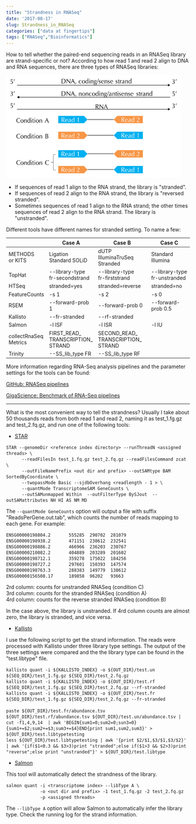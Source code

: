 ```yaml
---
title: "Strandness in RNASeq"
date: '2017-08-17'
slug: Strandness_in_RNASeq
categories: ["data at fingertips"]
tags: ["RNASeq","Bioinformatics"]
---
```


How to tell whether the paired-end sequencing reads in an RNASeq library are strand-specific or not? According to how read 1 and read 2 align to DNA and RNA sequences, there are three types of RNASeq libraries:

<img src="https://github.com/zhengh42/myfiles/blob/master/research/RNASeq_strandness.png?raw=true" width="480" height="280" />

- If sequences of read 1 align to the RNA strand, the library is "stranded".
- If sequences of read 2 align to the RNA strand, the library is "reversed stranded".
- Sometimes sequences of read 1 align to the RNA strand; the other times sequences of read 2 align to the RNA strand. The library is "unstranded".

Different tools have different names for stranded setting. To name a few:


|	            |Case A	| Case B	| Case C |
| ---         | ---         | ---         | ---         |
|METHODS<br> or KITS	|Ligation<br>Standard SOLiD         |	dUTP<br> IlluminaTruSeq Stranded |	Standard Illumina             |
|TopHat	      |--library-type<br>fr-secondstrand	  | --library-type<br>fr-firststrand	| --library-type<br>fr-unstranded  |
|HTSeq	      |stranded=yes                     |	stranded=reverse              |	stranded=no                   |
|FeatureCounts|-s 1                             |	-s 2                          |	-s 0                          |
|RSEM	        |--forward-prob 1                 |	--forward-prob 0              |	--forward-prob 0.5            |
|Kallisto     |	--fr-stranded	                  | --rf-stranded                 | 	                            |
|Salmon       |	-l ISF                          |	-l ISR                        |	-l IU                         |
|collectRnaSeq<br>Metrics |	FIRST\_READ\_<br>TRANSCRIPTION\_<br>STRAND |	SECOND\_READ\_<br>TRANSCRIPTION\_<br>STRAND	|              |
|Trinity	    |   --SS\_lib\_type FR            |	--SS\_lib\_type RF	          |                               |



More information regarding RNA-Seq analysis pipelines and the parameter settings for the tools can be found:

 <a href="https://github.com/zhengh42/RNASeq_pipeline" target="_blank">GitHub: RNASeq pipelines</a>

 <a href="https://academic.oup.com/gigascience/article/8/12/giz145/5663671?guestAccessKey=c350886b-32ec-416a-b941-a5cf68840cb8" target="_blank">GigaScience: Benchmark of RNA-Seq pipelines</a>

---

What is the most convenient way to tell the strandness? Usually I take about 50 thousands reads from both read 1 and read 2, naming it as test\_1.fg.gz and test\_2.fq.gz, and run one of the following tools:


- <a href="https://github.com/alexdobin/STAR" target="_blank">STAR</a>

```
STAR --genomeDir <reference index directory> --runThreadN <assigned threads> \
      --readFilesIn test_1.fq.gz test_2.fq.gz --readFilesCommand zcat \
      --outFileNamePrefix <out dir and prefix> --outSAMtype BAM  SortedByCoordinate \
      --twopassMode Basic --sjdbOverhang <readlength - 1 > \
      --quantMode TranscriptomeSAM GeneCounts \
      --outSAMunmapped Within  --outFilterType BySJout  --outSAMattributes NH HI AS NM MD
```

The `--quantMode GeneCounts` option will output a file with suffix "ReadsPerGene.out.tab", which counts the number of reads mapping to each gene. For example:

```
ENSG00000198804.2       555285  290702  281079
ENSG00000198938.2       471151  238612  232541
ENSG00000198886.2       466966  236203  230767
ENSG00000210082.2       404889  203289  201602
ENSG00000198712.1       359278  175022  184256
ENSG00000198727.2       297601  150393  147574
ENSG00000198763.3       288383  149779  138612
ENSG00000156508.17      189858  96202   93663
```

2rd column: counts for unstranded RNASeq (condition C)  
3rd column: counts for the stranded RNASeq (condition A)  
4rd column: counts for the reverse stranded RNASeq (condition B)  

In the case above, the library is unstranded. If 4rd column counts are almost zero, the library is stranded, and vice versa.

- <a href="https://github.com/pachterlab/kallisto" target="_blank">Kallisto</a>

I use the following script to get the strand information. The reads were processed with Kallisto under three library type settings. The output of the three settings were compared and the the library type can be found in the "test.libtype" file.

```
kallisto quant -i ${KALLISTO_INDEX} -o ${OUT_DIR}/test.un ${SEQ_DIR}/test_1.fg.gz ${SEQ_DIR}/test_2.fq.gz
kallisto quant -i ${KALLISTO_INDEX} -o ${OUT_DIR}/test.rf ${SEQ_DIR}/test_1.fg.gz ${SEQ_DIR}/test_2.fq.gz --rf-stranded
kallisto quant -i ${KALLISTO_INDEX} -o ${OUT_DIR}/test.fr ${SEQ_DIR}/test_1.fg.gz ${SEQ_DIR}/test_2.fq.gz --fr-stranded

paste ${OUT_DIR}/test.fr/abundance.tsv ${OUT_DIR}/test.rf/abundance.tsv ${OUT_DIR}/test.un/abundance.tsv | cut -f1,4,9,14  | awk 'BEGIN{sum1=0;sum2=0;sun3=0}{sum1+=$2;sum2+=$3;sum3+=$4}END{print sum1,sum2,sum3}' > ${OUT_DIR}/test.libtypetesting
less ${OUT_DIR}/test.libtypetesting | awk '{print $2/$1,$3/$1,$3/$2}' | awk '{if($1<0.3 && $3>3)print "stranded";else if($1>3 && $2>3)print "reverse";else print "unstranded"}' > ${OUT_DIR}/test.libtype
```


- <a href="https://combine-lab.github.io/salmon/getting_started/" target="_blank">Salmon</a>

This tool will automatically detect the strandness of the library.

```
salmon quant -i <transcriptome index> --libType A \
             -o <out dir and prefix> -1 test_1.fq.gz -2 test_2.fq.gz
             -p <assigned threads>
```

The `--libType A` option will allow Salmon to automatically infer the library type. Check the running log for the strand information.
